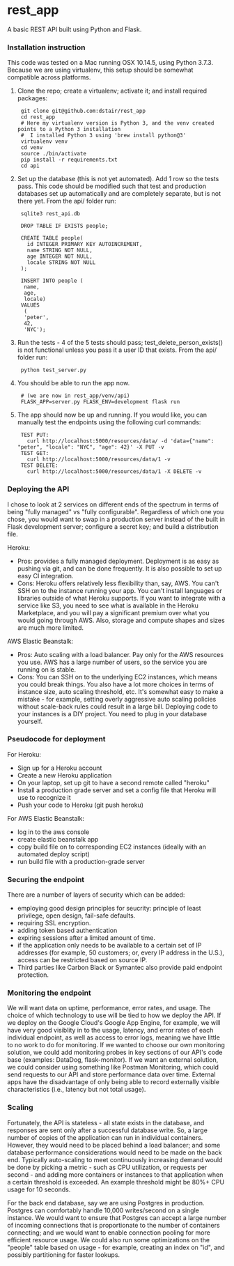 # rest_app
A basic REST API built using Python and Flask.

### Installation instruction

This code was tested on a Mac running OSX 10.14.5, using Python 3.7.3. Because we are using virtualenv, this setup should be somewhat compatible across platforms.

1. Clone the repo; create a virtualenv; activate it; and install required packages:

        git clone git@github.com:dstair/rest_app
        cd rest_app
        # Here my virtualenv version is Python 3, and the venv created points to a Python 3 installation
        #  I installed Python 3 using 'brew install python@3'
        virtualenv venv
        cd venv
        source ./bin/activate
        pip install -r requirements.txt
        cd api

1. Set up the database (this is not yet automated). Add 1 row so the tests pass. This code should be modified such that test and production databases set up automatically and are completely separate, but is not there yet. From the api/ folder run:

        sqlite3 rest_api.db

        DROP TABLE IF EXISTS people;

        CREATE TABLE people(
          id INTEGER PRIMARY KEY AUTOINCREMENT, 
          name STRING NOT NULL, 
          age INTEGER NOT NULL, 
          locale STRING NOT NULL
        );

        INSERT INTO people (
         name,
         age,
         locale)
        VALUES
         (
         'peter',
         42,
         'NYC');

1. Run the tests - 4 of the 5 tests should pass; test_delete_person_exists() is not functional unless you pass it a  user ID that exists. From the api/ folder run:

        python test_server.py

1. You should be able to run the app now.

        # (we are now in rest_app/venv/api)
        FLASK_APP=server.py FLASK_ENV=development flask run

1. The app should now be up and running. If you would like, you can manually test the endpoints using the following curl commands:

        TEST PUT:
          curl http://localhost:5000/resources/data/ -d 'data={"name": "peter", "locale": "NYC", "age": 42}' -X PUT -v
        TEST GET:
          curl http://localhost:5000/resources/data/1 -v
        TEST DELETE:
          curl http://localhost:5000/resources/data/1 -X DELETE -v


### Deploying the API

I chose to look at 2 services on different ends of the spectrum in terms of being "fully managed" vs "fully configurable". Regardless of which one you chose, you would want to swap in a production server instead of the built in Flask development server; configure a secret key; and build a distribution file.

Heroku:
 
- Pros: provides a fully managed deployment. Deployment is as easy as pushing via git, and can be done frequently. It is also possible to set up easy CI integration.
- Cons:
Heroku offers relatively less flexibility than, say, AWS. You can't SSH on to the instance running your app. You can't install languages or libraries outside of what Heroku supports. If you want to integrate with a service like S3, you need to see what is available in the Heroku Marketplace, and you will pay a significant premium over what you would going through AWS. Also, storage and compute shapes and sizes are much more limited.

AWS Elastic Beanstalk:
- Pros:
Auto scaling with a load balancer. Pay only for the AWS resources you use. AWS has a large number of users, so the service you are running on is stable.
- Cons:
You can SSH on to the underlying EC2 instances, which means you could break things. You also have a lot more choices in terms of instance size, auto scaling threshold, etc. It's somewhat easy to make a mistake - for example, setting overly aggressive auto scaling policies without scale-back rules could result in a large bill. Deploying code to your instances is a DIY project. You need to plug in your database yourself.


### Pseudocode for deployment

For Heroku:
- Sign up for a Heroku account
- Create a new Heroku application
- On your laptop, set up git to have a second remote called "heroku"
- Install a production grade server and set a config file that Heroku will use to recognize it
- Push your code to Heroku (git push heroku)

For AWS Elastic Beanstalk:
- log in to the aws console
- create elastic beanstalk app
- copy build file on to corresponding EC2 instances (ideally with an automated deploy script)
- run build file with a production-grade server

### Securing the endpoint

There are a number of layers of security which can be added:
- employing good design principles for seucrity: principle of least privilege, open design, fail-safe defaults.
- requiring SSL encryption. 
- adding token based authentication
- expiring sessions after a limited amount of time.
- if the application only needs to be available to a certain set of IP addresses (for example, 50 customers; or, every IP address in the U.S.), access can be restricted based on source IP.
- Third parties like Carbon Black or Symantec also provide paid endpoint protection.

### Monitoring the endpoint

We will want data on uptime, performance, error rates, and usage. The choice of which technology to use will be tied to how we deploy the API. If we deploy on the Google Cloud's Google App Engine, for example, we will have very good visiblity in to the usage, latency, and error rates of each individual endpoint, as well as access to error logs, meaning we have little to no work to do for monitoring. If we wanted to choose our own monitoring solution, we could add monitoring probes in key sections of our API's code base (examples: DataDog, flask-monitor). If we want an external solution, we could consider using something like Postman Monitoring, which could send requests to our API and store performance data over time. External apps have the disadvantage of only being able to record externally visible characteristics (i.e., latency but not total usage).

### Scaling

Fortunately, the API is stateless - all state exists in the database, and responses are sent only after a successful database write. So, a large number of copies of the application can run in individual containers. However, they would need to be placed behind a load balancer; and some database performance considerations would need to be made on the back end. Typically auto-scaling to meet continuously increasing demand would be done by picking a metric - such as CPU utilization, or requests per second - and adding more containers or instances to that application when a certain threshold is exceeded. An example threshold might be 80%+ CPU usage for 10 seconds.

For the back end database, say we are using Postgres in production. Postgres can comfortably handle 10,000 writes/second on a single instance. We would want to ensure that Postgres can accept a large number of incoming connections that is proportionate to the number of containers connecting; and we would want to enable connection pooling for more efficient resource usage. We could also run some optimizations on the "people" table based on usage - for example, creating an index on "id", and possibly partitioning for faster lookups.



